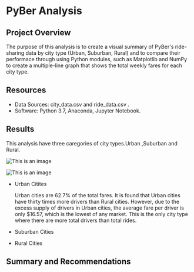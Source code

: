 # PyBer Analysis

## Project Overview 

The purpose of this analysis is to create a visual summary of PyBer's ride-sharing data by city type (Urban, Suburban, Rural) and to compare their performace through using Python modules, such as Matplotlib and NumPy to  create a multiple-line graph that shows the total weekly fares for each city type.

## Resources
- Data Sources: city_data.csv and ride_data.csv .
- Software: Python 3.7, Anaconda, Jupyter Notebook.

## Results 
This analysis have three caregories of  city types.Urban ,Suburban and Rural.

 ![This is an image](https://github.com/NadaAdem/PyBer_Analysis/blob/main/analysis/Average%20city%20type.png)
     
 ![This is an image](https://github.com/NadaAdem/PyBer_Analysis/blob/main/analysis/Fig1.png)

- Urban Citites
  
  Urban cities are  62.7% of the total fares. It is found that Urban cities have thirty times more drivers than Rural cities. However, due to the excess supply of drivers in     Urban cities, the average fare per driver is only $16.57, which is the lowest of any market. This is the only city type where there are more total drivers than total rides.

- Suburban Cities 

 - Rural Cities 


##  Summary  and Recommendations


